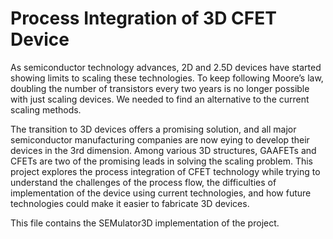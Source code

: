 # Process Integration of 3D CFET Device

As semiconductor technology advances, 2D and 2.5D devices have started showing limits to scaling these technologies. To keep following Moore’s law, doubling the number of transistors every two years is no longer possible with just scaling devices. We needed to find an alternative to the current scaling methods. 

The transition to 3D devices offers a promising solution, and all major semiconductor manufacturing companies are now eying to develop their devices in the 3rd dimension. Among various 3D structures, GAAFETs and CFETs are two of the promising leads in solving the scaling problem. This project explores the process integration of CFET technology while trying to understand the challenges of the process flow, the difficulties of implementation of the device using current technologies, and how future technologies could make it easier to fabricate 3D devices.

This file contains the SEMulator3D implementation of the project.
